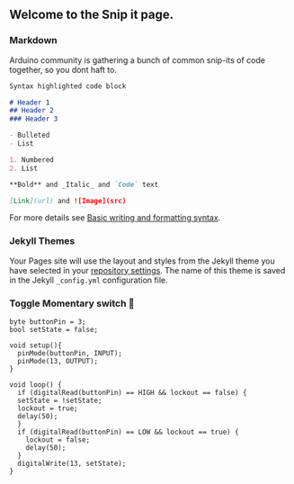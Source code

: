 ## Welcome to the Snip it page.


### Markdown

Arduino community is gathering a bunch of common snip-its of code together, so you dont haft to.

```markdown
Syntax highlighted code block

# Header 1
## Header 2
### Header 3

- Bulleted
- List

1. Numbered
2. List

**Bold** and _Italic_ and `Code` text

[Link](url) and ![Image](src)
```

For more details see [Basic writing and formatting syntax](https://docs.github.com/en/github/writing-on-github/getting-started-with-writing-and-formatting-on-github/basic-writing-and-formatting-syntax).

### Jekyll Themes

Your Pages site will use the layout and styles from the Jekyll theme you have selected in your [repository settings](https://github.com/MaderDash/basicSnipits.github.io/settings/pages). The name of this theme is saved in the Jekyll `_config.yml` configuration file.

### Toggle Momentary switch 🔘

```
byte buttonPin = 3;
bool setState = false;

void setup(){
  pinMode(buttonPin, INPUT);
  pinMode(13, OUTPUT);
}

void loop() {
  if (digitalRead(buttonPin) == HIGH && lockout == false) {
  setState = !setState;
  lockout = true;
  delay(50);
  }
  if (digitalRead(buttonPin) == LOW && lockout == true) {
    lockout = false;
    delay(50);
  }
  digitalWrite(13, setState);
}

```
